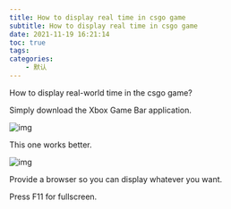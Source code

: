 ```yaml
---
title: How to display real time in csgo game
subtitle: How to display real time in csgo game
date: 2021-11-19 16:21:14
toc: true
tags: 
categories: 
    - 默认
---
```


How to display real-world time in the csgo game?

Simply download the Xbox Game Bar application.

![img](https://raw.githubusercontent.com/james-curtis/james-curtis.github.io/static/images/842fb7cef3a141c8b552f137ebe37161.png)

This one works better.

![img](https://raw.githubusercontent.com/james-curtis/james-curtis.github.io/static/images/e395dfe3eecc4367b5b0e0d1433b3cac.png)

Provide a browser so you can display whatever you want.

Press F11 for fullscreen.